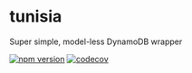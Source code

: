 # tunisia

Super simple, model-less DynamoDB wrapper

[![npm version](https://badge.fury.io/js/%40dotvirus%2Ftunisia.svg)](https://badge.fury.io/js/%40dotvirus%2Ftunisia)
[![codecov](https://codecov.io/gh/marvin-j97/tunisia/branch/dev/graph/badge.svg?token=OTGE5ASU1O)](https://codecov.io/gh/marvin-j97/tunisia)
